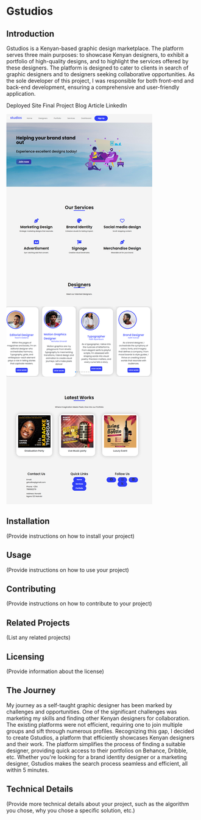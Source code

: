 # Gstudios

## Introduction
Gstudios is a Kenyan-based graphic design marketplace. The platform serves three main purposes: to showcase Kenyan designers, to exhibit a portfolio of high-quality designs, and to highlight the services offered by these designers. The platform is designed to cater to clients in search of graphic designers and to designers seeking collaborative opportunities. As the sole developer of this project, I was responsible for both front-end and back-end development, ensuring a comprehensive and user-friendly application.

Deployed Site
Final Project Blog Article
LinkedIn


![Gstudios Website](https://raw.githubusercontent.com/gikonyo-mwema/Gstudios_MVP/main/static/images/gstudios%20website.png)

## Installation
(Provide instructions on how to install your project)

## Usage
(Provide instructions on how to use your project)

## Contributing
(Provide instructions on how to contribute to your project)

## Related Projects
(List any related projects)

## Licensing
(Provide information about the license)

## The Journey
My journey as a self-taught graphic designer has been marked by challenges and opportunities. One of the significant challenges was marketing my skills and finding other Kenyan designers for collaboration. The existing platforms were not efficient, requiring one to join multiple groups and sift through numerous profiles. Recognizing this gap, I decided to create Gstudios, a platform that efficiently showcases Kenyan designers and their work. The platform simplifies the process of finding a suitable designer, providing quick access to their portfolios on Behance, Dribble, etc. Whether you're looking for a brand identity designer or a marketing designer, Gstudios makes the search process seamless and efficient, all within 5 minutes.

## Technical Details
(Provide more technical details about your project, such as the algorithm you chose, why you chose a specific solution, etc.)

